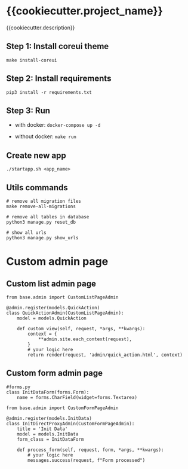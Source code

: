 # {{cookiecutter.project_name}}

{{cookiecutter.description}}

## Step 1: Install coreui theme

`make install-coreui`

## Step 2: Install requirements

`pip3 install -r requirements.txt`

## Step 3: Run

- with docker: `docker-compose up -d`

- without docker: `make run`

## Create new app
```
./startapp.sh <app_name>
```

## Utils commands

```
# remove all migration files
make remove-all-migrations

# remove all tables in database
python3 manage.py reset_db

# show all urls
python3 manage.py show_urls
```

# Custom admin page

## Custom list admin page
```
from base.admin import CustomListPageAdmin

@admin.register(models.QuickAction)
class QuickActionAdmin(CustomListPageAdmin):
    model = models.QuickAction

    def custom_view(self, request, *args, **kwargs):
        context = {
            **admin.site.each_context(request),
        }
        # your logic here
        return render(request, 'admin/quick_action.html', context)
```

## Custom form admin page
```
#forms.py
class InitDataForm(forms.Form):
    name = forms.CharField(widget=forms.Textarea)
```


```
from base.admin import CustomFormPageAdmin

@admin.register(models.InitData)
class InitDirectProxyAdmin(CustomFormPageAdmin):
    title = 'Init Data'
    model = models.InitData
    form_class = InitDataForm

    def process_form(self, request, form, *args, **kwargs):
        # your logic here
        messages.success(request, f"Form processed")
```
